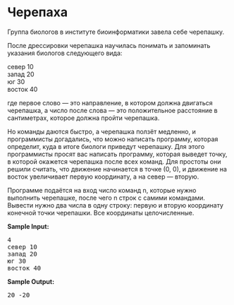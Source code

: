 <h1>Черепаха</h1>
<p>Группа биологов в институте биоинформатики завела себе черепашку.</p>
<p>После дрессировки черепашка научилась понимать и запоминать указания биологов следующего вида:</p>
<p>
север 10<br>
запад 20<br>
юг 30<br>
восток 40</p>
<p>где первое слово — это направление, в котором должна двигаться черепашка, а число после слова — это положительное расстояние в сантиметрах, которое должна пройти черепашка.</p>
<p>Но команды даются быстро, а черепашка ползёт медленно, и программисты догадались, что можно написать программу, которая определит, куда в итоге биологи приведут черепашку. Для этого программисты просят вас написать программу, которая выведет точку, в которой окажется черепашка после всех команд. Для простоты они решили считать, что движение начинается в точке (0, 0), и движение на восток увеличивает первую координату, а на север — вторую.</p>
<p>Программе подаётся на вход число команд n, которые нужно выполнить черепашке, после чего n строк с самими командами. Вывести нужно два числа в одну строку: первую и вторую координату конечной точки черепашки. Все координаты целочисленные.</p>
<p><strong>Sample Input:</strong></p>
<pre>
4
север 10
запад 20
юг 30
восток 40
</pre>
<p><strong>Sample Output:</strong></p>
<pre>20 -20</pre>